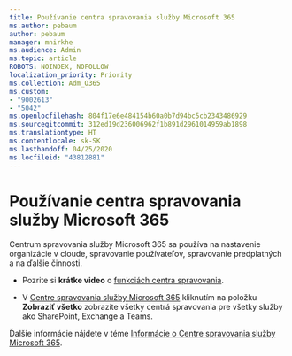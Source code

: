 ```yaml
---
title: Používanie centra spravovania služby Microsoft 365
ms.author: pebaum
author: pebaum
manager: mnirkhe
ms.audience: Admin
ms.topic: article
ROBOTS: NOINDEX, NOFOLLOW
localization_priority: Priority
ms.collection: Adm_O365
ms.custom:
- "9002613"
- "5042"
ms.openlocfilehash: 804f17e6e484154b60a0b7d94bc5cb2343486929
ms.sourcegitcommit: 312ed19d236006962f1b891d2961014959ab1898
ms.translationtype: HT
ms.contentlocale: sk-SK
ms.lasthandoff: 04/25/2020
ms.locfileid: "43812881"
---
```

# <a name="using-the-microsoft-365-admin-center"></a>Používanie centra spravovania služby Microsoft 365

Centrum spravovania služby Microsoft 365 sa používa na nastavenie organizácie v cloude, spravovanie používateľov, spravovanie predplatných a na ďalšie činnosti.

- Pozrite si **krátke video** o [funkciách centra spravovania](https://www.microsoft.com/videoplayer/embed/RWfvDL).

- V [Centre spravovania služby Microsoft 365](https://admin.microsoft.com/AdminPortal/Home#/homepage) kliknutím na položku **Zobraziť všetko** zobrazíte všetky centrá spravovania pre všetky služby ako SharePoint, Exchange a Teams.

Ďalšie informácie nájdete v téme [Informácie o Centre spravovania služby Microsoft 365](https://docs.microsoft.com/microsoft-365/admin/admin-overview/about-the-admin-center).
